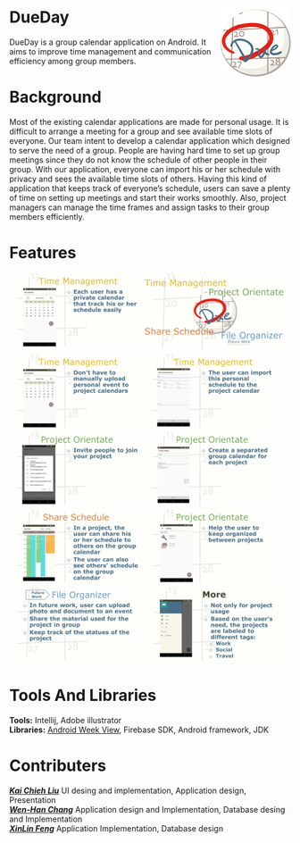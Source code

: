 # DueDay <img src="/presentation/pic/icon.png" width="125" height="125" align="right">
DueDay is a group calendar application on Android. It aims to improve time management and communication efficiency among group members.

# Background 
Most of the existing calendar applications are made for personal usage. It is difficult to arrange a meeting for a group and see available time slots of everyone. Our team intent to develop a calendar application which designed to serve the need of a group. People are having hard time to set up group meetings since they do not know the schedule of other people in their group. With our application, everyone can import his or her schedule with privacy and sees the available time slots of others. Having this kind of application that keeps track of everyone’s schedule, users can save a plenty of time on setting up meetings and start their works smoothly. Also, project managers can manage the time frames and assign tasks to their group members efficiently.
# Features
<img src="/presentation/pic/6.PNG" width="50%" height="50%">
<img src="/presentation/pic/7.PNG" width="48%" height="48%" align="left">
<img src="/presentation/pic/8.PNG" width="48%" height="48%">
<img src="/presentation/pic/9.PNG" width="48%" height="48%" align="left">
<img src="/presentation/pic/10.PNG" width="48%" height="48%">
<img src="/presentation/pic/11.PNG" width="48%" height="48%" align="left">
<img src="/presentation/pic/12.PNG" width="48%" height="48%">
<img src="/presentation/pic/13.PNG" width="48%" height="48%" align="left">
<img src="/presentation/pic/14.PNG" width="48%" height="48%">
<img src="/presentation/pic/15.PNG" width="48%" height="48%">

# Tools And Libraries
**Tools:** Intellij, Adobe illustrator<br>
**Libraries:** <a href="https://github.com/alamkanak/Android-Week-View">Android Week View</a>, Firebase SDK, Android framework, JDK
# Contributers
<a href="https://github.com/kaicl">**_Kai Chieh Liu_**</a> UI desing and implementation, Application design, Presentation<br>
<a href="https://github.com/whchang10">**_Wen-Han Chang_**</a> Application design and Implementation, Database desing and Implementation<br>
<a href="https://github.com/gundamkeroro">**_XinLin Feng_**</a> Application Implementation, Database design
